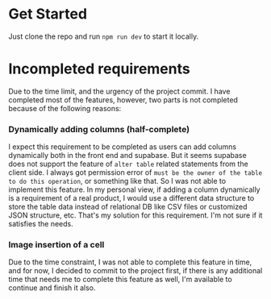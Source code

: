 # Get Started 

Just clone the repo and run `npm run dev` to start it locally.

# Incompleted requirements
Due to the time limit, and the urgency of the project commit. I have completed most of the features, however, two parts is not completed because of the following reasons:

### Dynamically adding columns (half-complete) 
I expect this requirement to be completed as users can add columns dynamically both in the front end and supabase. But it seems supabase does not support the feature of `alter table` related statements from the client side. I always got permission error of `must be the owner of the table to do this operation`, or something like that. So I was not able to implement this feature. In my personal view, if adding a column dynamically is a requirement of a real product, I would use a different data structure to store the table data instead of relational DB like CSV files or customized JSON structure, etc. That's my solution for this requirement. I'm not sure if it satisfies the needs. 

### Image insertion of a cell
Due to the time constraint, I was not able to complete this feature in time, and for now, I decided to commit to the project first, if there is any additional time that needs me to complete this feature as well, I'm available to continue and finish it also.

